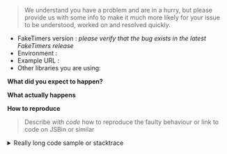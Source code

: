 <!--
Are you wondering how to do something with FakeTimers, or something else that is purely
usage related? Please post it to StackOverflow using the `sinon` and `lolex` labels.
This makes it possible for the bigger community to help answer your questions.

The issue tracker is solely meant for posting bugs, feature requests and non-usage related issues.
-->

> We understand you have a problem and are in a hurry, but please provide us with some info to make it much more likely for your issue to be understood, worked on and resolved quickly.

-   FakeTimers version : _please verify that the bug exists in the latest FakeTimers release_
-   Environment : <!-- Browser, OS, ... -->
-   Example URL : <!-- If you have one, such as a jsbin -->
-   Other libraries you are using:

**What did you expect to happen?**

**What actually happens**

**How to reproduce**

> Describe _with code_ how to reproduce the faulty behaviour
> or link to code on JSBin or similar

<!-- Delete the section below if it is irrelevant to your issue -->
<details>
    <summary>Really long code sample or stacktrace</summary>

    If you need to provide a dump of a stack trace or
    other lengthy material, such as 80 lines of example code,
    please stuff it in a `<details>` tag such as this
    to make the issue more readable. Thanks.

</details>
